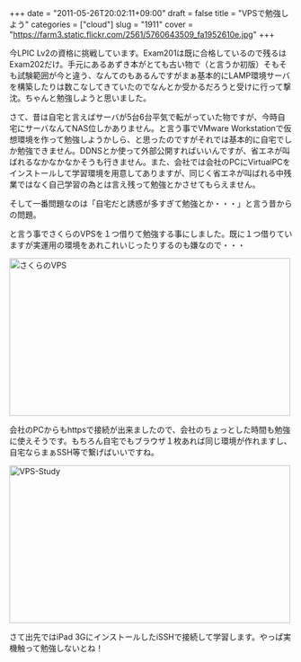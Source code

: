 +++
date = "2011-05-26T20:02:11+09:00"
draft = false
title = "VPSで勉強しよう"
categories = ["cloud"]
slug = "1911"
cover = "https://farm3.static.flickr.com/2561/5760643509_fa1952610e.jpg"
+++

今LPIC Lv2の資格に挑戦しています。Exam201は既に合格しているので残るはExam202だけ。手元にあるあずき本がとても古い物で（と言うか初版）そもそも試験範囲が今と違う、なんてのもあるんですがまぁ基本的にLAMP環境サーバを構築したりは数こなしてきていたのでなんとか受かるだろうと受けに行って撃沈。ちゃんと勉強しようと思いました。

さて、昔は自宅と言えばサーバが5台6台平気で転がっていた物ですが、今時自宅にサーバなんてNAS位しかありません。と言う事でVMware Workstationで仮想環境を作って勉強しようかしら、と思ったのですがそれでは基本的に自宅でしか勉強できません。DDNSとか使って外部公開すればいいんですが、省エネが叫ばれるなかなかなかそうも行きません。また、会社では会社のPCにVirtualPCをインストールして学習環境を用意してありますが、同じく省エネが叫ばれる中残業ではなく自己学習の為とは言え残って勉強とかさせてもらえません。

そして一番問題なのは「自宅だと誘惑が多すぎて勉強とか・・・」と言う昔からの問題。

と言う事でさくらのVPSを１つ借りて勉強する事にしました。既に１つ借りていますが実運用の環境をあれこれいじったりするのも嫌なので・・・

<a href="https://www.flickr.com/photos/keruru/5760643509/" title="さくらのVPS by けるる, on Flickr"><img src="https://farm3.static.flickr.com/2561/5760643509_fa1952610e.jpg" width="500" height="281" alt="さくらのVPS"/></a>

会社のPCからもhttpsで接続が出来ましたので、会社のちょっとした時間も勉強に使えそうです。もちろん自宅でもブラウザ１枚あれば同じ環境が作れますし、自宅ならまぁSSH等で繋げばいいですね。

<a href="https://www.flickr.com/photos/keruru/5761187944/" title="VPS-Study by けるる, on Flickr"><img src="https://farm3.static.flickr.com/2585/5761187944_3172c52dd2.jpg" width="500" height="281" alt="VPS-Study"/></a>

さて出先ではiPad 3GにインストールしたiSSHで接続して学習します。やっぱ実機触って勉強しないとね！
